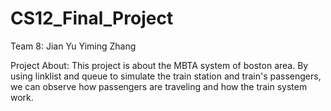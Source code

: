 # CS12_Final_Project
Team 8:
Jian Yu
Yiming Zhang

Project About:
This project is about the MBTA system of boston area. By using linklist and queue to simulate the train station and train's passengers, we can observe how passengers are traveling and how the train system work.
